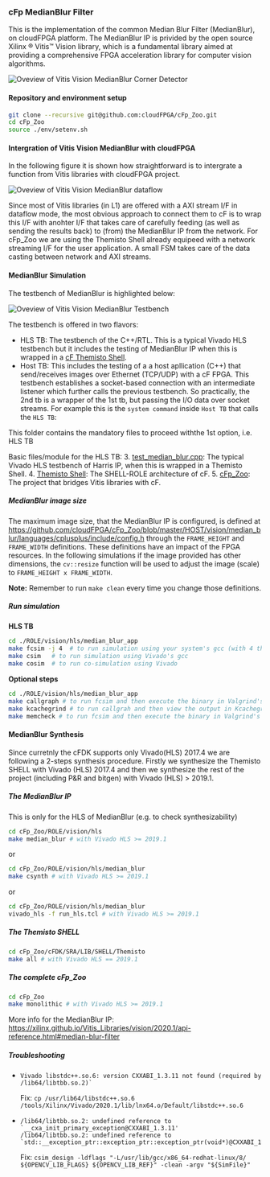 ### cFp MedianBlur Filter

This is the implementation of the common Median Blur Filter (MedianBlur), on cloudFPGA platform. 
The MedianBlur IP is privided by the open source Xilinx ® Vitis™ Vision library, which is a fundamental library aimed at providing a comprehensive FPGA acceleration library for computer vision algorithms. 

![Oveview of Vitis Vision MedianBlur Corner Detector](../../../../doc/median_blur_overview.png)


#### Repository and environment setup

```bash
git clone --recursive git@github.com:cloudFPGA/cFp_Zoo.git
cd cFp_Zoo
source ./env/setenv.sh
```


#### Intergration of Vitis Vision MedianBlur with cloudFPGA

In the following figure it is shown how straightforward is to intergrate a function from Vitis libraries with cloudFPGA project.

![Oveview of Vitis Vision MedianBlur dataflow](../../../../doc/median_blur_dataflow.png)

Since most of Vitis libraries (in L1) are offered with a AXI stream I/F in dataflow mode, the most obvious approach to connect them to cF is to wrap this 
I/F with anohter I/F that takes care of carefully feeding (as well as sending the results back) to (from) the MedianBlur IP from the network. 
For cFp_Zoo we are using the Themisto Shell already equipeed with a network streaming I/F for the user application. 
A small FSM takes care of the data casting between network and AXI streams.


#### MedianBlur Simulation 

The testbench of MedianBlur is highlighted below:

![Oveview of Vitis Vision MedianBlur Testbench](../../../../doc/median_blur_tb.png)

The testbench is offered in two flavors:
- HLS TB: The testbench of the C++/RTL. This is a typical Vivado HLS testbench but it includes the testing of MedianBlur IP when this is wrapped in a [cF Themisto Shell](https://pages.github.com/cloudFPGA/Doc/pages/cfdk.html#the-themisto-sra).
- Host TB: This includes the testing of a a host apllication (C++) that send/receives images over Ethernet (TCP/UDP) with a cF FPGA. This testbench establishes a socket-based connection with an intermediate listener which further calls the previous testbench. So practically, the 2nd tb is a wrapper of the 1st tb, but passing the I/O data over socket streams.
  For example this is the `system command` inside `Host TB` that calls the `HLS TB`:

This folder contains the mandatory files to proceed withthe 1st option, i.e. HLS TB
  
Basic files/module for the HLS TB:
  3. [test_median_blur.cpp](https://github.com/cloudFPGA/cFp_Zoo/blob/master/ROLE/vision/hls/median_blur/test/test_median_blur.cpp): The typical Vivado HLS testbench of Harris IP, when this is wrapped in a Themisto Shell.
  4. [Themisto Shell](https://github.com/cloudFPGA/cFDK/blob/main/DOC/Themisto.md): The SHELL-ROLE architecture of cF.
  5. [cFp_Zoo](https://github.com/cloudFPGA/cFp_Zoo): The project that bridges Vitis libraries with cF.
  
##### MedianBlur image size 

The maximum image size, that the MedianBlur IP is configured, is defined at https://github.com/cloudFPGA/cFp_Zoo/blob/master/HOST/vision/median_blur/languages/cplusplus/include/config.h 
through the `FRAME_HEIGHT` and `FRAME_WIDTH` definitions. These definitions have an impact of the FPGA resources. In the following simulations if the image 
provided has other dimensions, the `cv::resize` function will be used to adjust the image (scale) to `FRAME_HEIGHT x FRAME_WIDTH`.
  
**Note:** Remember to run `make clean` every time you change those definitions.
  
##### Run simulation

**HLS TB**
  
```bash
cd ./ROLE/vision/hls/median_blur_app
make fcsim -j 4  # to run simulation using your system's gcc (with 4 threads)
make csim   # to run simulation using Vivado's gcc
make cosim  # to run co-simulation using Vivado
```

**Optional steps**

```bash
cd ./ROLE/vision/hls/median_blur_app
make callgraph # to run fcsim and then execute the binary in Valgrind's callgraph tool
make kcachegrind # to run callgrah and then view the output in Kcachegrind tool
make memcheck # to run fcsim and then execute the binary in Valgrind's memcheck tool (to inspect memory leaks)
```


#### MedianBlur Synthesis

Since curretnly the cFDK supports only Vivado(HLS) 2017.4 we are following a 2-steps synthesis 
procedure. Firstly we synthesize the Themisto SHELL with Vivado (HLS) 2017.4 and then we synthesize 
the rest of the project (including P&R and bitgen) with Vivado (HLS) > 2019.1. 

##### The MedianBlur IP
This is only for the HLS of MedianBlur (e.g. to check synthesizability)
```bash
cd cFp_Zoo/ROLE/vision/hls
make median_blur # with Vivado HLS >= 2019.1
```
or 
```bash
cd cFp_Zoo/ROLE/vision/hls/median_blur
make csynth # with Vivado HLS >= 2019.1
```
or
```bash
cd cFp_Zoo/ROLE/vision/hls/median_blur
vivado_hls -f run_hls.tcl # with Vivado HLS >= 2019.1
```

##### The Themisto SHELL
```bash
cd cFp_Zoo/cFDK/SRA/LIB/SHELL/Themisto
make all # with Vivado HLS == 2019.1
```

##### The complete cFp_Zoo
```bash
cd cFp_Zoo
make monolithic # with Vivado HLS >= 2019.1
```

More info for the MedianBlur IP: https://xilinx.github.io/Vitis_Libraries/vision/2020.1/api-reference.html#median-blur-filter


##### Troubleshooting

* ```
  Vivado libstdc++.so.6: version CXXABI_1.3.11 not found (required by /lib64/libtbb.so.2)`
  ```
  Fix: `cp /usr/lib64/libstdc++.so.6 /tools/Xilinx/Vivado/2020.1/lib/lnx64.o/Default/libstdc++.so.6`

*
  ```
  /lib64/libtbb.so.2: undefined reference to `__cxa_init_primary_exception@CXXABI_1.3.11'
  /lib64/libtbb.so.2: undefined reference to `std::__exception_ptr::exception_ptr::exception_ptr(void*)@CXXABI_1.3.11'
  ```
  Fix: `csim_design -ldflags "-L/usr/lib/gcc/x86_64-redhat-linux/8/ ${OPENCV_LIB_FLAGS} ${OPENCV_LIB_REF}" -clean -argv "${SimFile}"`
